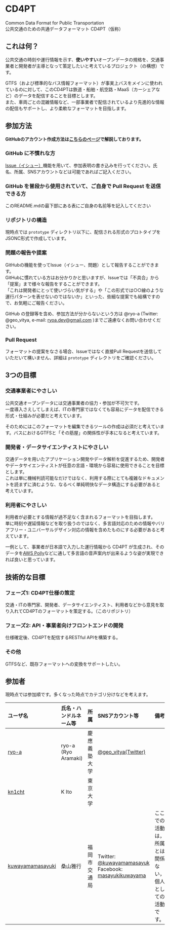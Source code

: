 # CD4PT

Common Data Format for Public Transportation<br>
公共交通のための共通データフォーマット CD4PT（仮称）

## これは何？

公共交通の時刻や運行情報を示す、**使いやすい**オープンデータの規格を、交通事業者と開発者が主導となって策定したいと考えているプロジェクト（の構想）です。

GTFS（および標準的なバス情報フォーマット）が事実上バスをメインに使われているのに対して、このCD4PTは鉄道・船舶・航空路・MaaS（カーシェアなど）のデータを配信することを目標とします。<br>
また、車両ごとの混雑情報など、一部事業者で配信されているより先進的な情報の配信もサポートし、より柔軟なフォーマットを目指します。

## 参加方法

**GitHubのアカウント作成方法は[こちらのページ](./document/how-to-sign-up.md)で解説しております。**

### GitHub に不慣れな方

[Issue（イシュー）](https://github.com/cd4pt/feed-format/issues)機能を用いて、参加表明の書き込みを行ってください。氏名、所属、SNSアカウントなどは可能であればご記入ください。

### GitHub を普段から使用されていて、ご自身で Pull Request を送信できる方

このREADME.mdの最下部にある表にご自身の名前等を記入してください

### リポジトリの構造

現時点では `prototype` ディレクトリ以下に、配信される形式のプロトタイプをJSONC形式で作成しています。

### 問題の報告や提案

GitHubの機能を使ってIssue（イシュー、問題）として報告することができます。<br>
GitHubに慣れている方はお分かりかと思いますが、Issueでは「不具合」から「提案」まで様々な報告をすることができます。<br>
「これは開発者にとって使いづらい気がする」や「この形式では○○線のような運行パターンを表せないのではないか」といった、些細な提案でも結構ですので、お気軽にご報告ください。

GitHub の登録等を含め、参加方法が分からないという方は @ryo-a (Twitter: @geo_vitya,  e-mail: ryoa.dev@gmail.com )までご遠慮なくお問い合わせください。

### Pull Request

フォーマットの提案をなさる場合、Issueではなく直接Pull Requestを送信していただいて構いません、詳細は `prototype` ディレクトリをご確認ください。

## 3つの目標

### 交通事業者にやさしい

公共交通オープンデータには交通事業者の協力・参加が不可欠です。<br>
一度導入さえしてしまえば、ITの専門家ではなくても容易にデータを配信できる形式・仕組みが必要だと考えています。

そのためにはこのフォーマットを編集できるツールの作成は必須だと考えています。バスにおけるGTFSと「その筋屋」の関係性が手本になると考えています。

### 開発者・データサイエンティストにやさしい

交通データを用いたアプリケーション開発やデータ解析を促進するため、開発者やデータサイエンティストが任意の言語・環境から容易に使用できることを目標とします。<br>
これは単に機械判読可能なだけではなく、利用する際にとても複雑なドキュメントを読まずに済むような、なるべく単純明快なデータ構造にする必要があると考えています。

### 利用者にやさしい

利用者が必要とする情報が過不足なく含まれるフォーマットを目指します。<br>
単に時刻や遅延情報などを取り扱うのではなく、多言語対応のための情報やバリアフリー・ユニバーサルデザイン対応の情報を含めたものにする必要があると考えています。

一例として、事業者が日本語で入力した運行情報から CD4PT が生成され、そのデータを[AWS Polly](https://aws.amazon.com/jp/polly/)などに通して多言語の音声案内が出来るような姿が実現できれば良いと思っています。


## 技術的な目標

### フェーズ1: CD4PT仕様の策定

交通・ITの専門家、開発者、データサイエンティスト、利用者などから意見を取り入れてCD4PTのフォーマットを策定する。（このリポジトリ）

### フェーズ2: API・事業者向けフロントエンドの開発

仕様確定後、CD4PTを配信するRESTful APIを構築する。

### その他

GTFSなど、既存フォーマットへの変換をサポートしたい。

## 参加者

現時点では参加順です。多くなった時点でカテゴリ分けなどを考えます。

|ユーザ名|氏名・ハンドルネーム等|所属|SNSアカウント等|備考|
|:---|:---|:---|:---|:---|
|[ryo-a](https://github.com/ryo-a)|ryo-a (Ryo Aramaki)|慶應義塾大学|[@geo_vitya(Twitter)](https://twitter.com/geo_vitya)||
|[kn1cht](https://github.com/kn1cht)|K Ito|東京大学|||
|[kuwayamamasayuki](https://github.com/kuwayamamasayuki)|桑山雅行|福岡市交通局|Twitter: [@kuwayamamasayuk](https://twitter.com/kuwayamamasayuk) Facebook: [masayukikuwayama](https://www.facebook.com/masayuki.kuwayama)|ここでの活動は，所属とは関係ない，個人としての活動です。|
